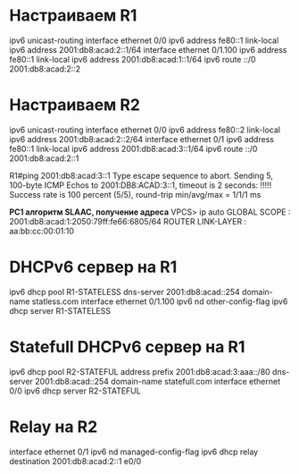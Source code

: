 # Настраиваем R1
ipv6 unicast-routing
interface ethernet 0/0
ipv6 address fe80::1 link-local
ipv6 address 2001:db8:acad:2::1/64
interface ethernet 0/1.100
ipv6 address fe80::1 link-local
ipv6 address 2001:db8:acad:1::1/64
ipv6 route ::/0 2001:db8:acad:2::2

# Настраиваем R2
ipv6 unicast-routing
interface ethernet 0/0
ipv6 address fe80::2 link-local
ipv6 address 2001:db8:acad:2::2/64
interface ethernet 0/1
ipv6 address fe80::1 link-local
ipv6 address 2001:db8:acad:3::1/64
ipv6 route ::/0 2001:db8:acad:2::1

R1#ping 2001:db8:acad:3::1
Type escape sequence to abort.
Sending 5, 100-byte ICMP Echos to 2001:DB8:ACAD:3::1, timeout is 2 seconds:
!!!!!
Success rate is 100 percent (5/5), round-trip min/avg/max = 1/1/1 ms

**PC1 алгоритм SLAAC, получение адреса**
VPCS> ip auto
GLOBAL SCOPE      : 2001:db8:acad:1:2050:79ff:fe66:6805/64
ROUTER LINK-LAYER : aa:bb:cc:00:01:10

#  DHCPv6 сервер на R1
ipv6 dhcp pool R1-STATELESS
dns-server 2001:db8:acad::254
domain-name statless.com
interface ethernet 0/1.100
ipv6 nd other-config-flag
ipv6 dhcp server R1-STATELESS

# Statefull DHCPv6 сервер на R1
ipv6 dhcp pool R2-STATEFUL
address prefix 2001:db8:acad:3:aaa::/80
dns-server 2001:db8:acad::254
domain-name statefull.com
interface ethernet 0/0
ipv6 dhcp server R2-STATEFUL

# Relay на R2
interface ethernet 0/1
ipv6 nd managed-config-flag
ipv6 dhcp relay destination 2001:db8:acad:2::1 e0/0

